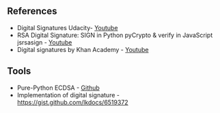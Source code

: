 ## References

- Digital Signatures Udacity- [Youtube](https://www.youtube.com/watch?v=704dudhA7UI)
- RSA Digital Signature: SIGN in Python pyCrypto & verify in JavaScript jsrsasign - [Youtube](https://www.youtube.com/watch?v=NuLTraTJn2Y)
- Digital signatures by Khan Academy - [Youtube](https://www.youtube.com/watch?v=Aq3a-_O2NcI)

## Tools

- Pure-Python ECDSA - [Github](https://github.com/warner/python-ecdsa)
- Implementation of digital signature - https://gist.github.com/lkdocs/6519372
